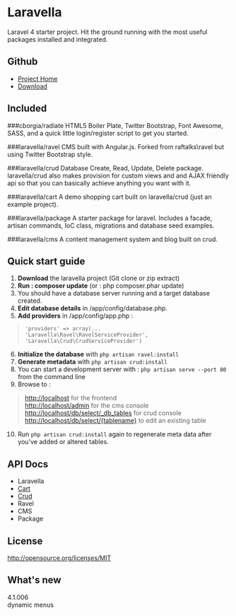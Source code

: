 Laravella 
==========

Laravel 4 starter project.  Hit the ground running with the most useful packages installed and integrated.

Github
-------------------
+ [Project Home](https://github.com/laravella/laravella)
+ [Download](https://github.com/laravella/laravella/archive/master.zip) 

Included
-------------------
###cborgia/radiate
HTML5 Boiler Plate, Twitter Bootstrap, Font Awesome, SASS, and a quick little login/register script to get you started.

###laravella/ravel
CMS built with Angular.js. Forked from raftalks\ravel but using Twitter Bootstrap style.

###laravella/crud
Database Create, Read, Update, Delete package.  laravella/crud also makes provision for custom views and and AJAX friendly api so that you can basically achieve anything you want with it.

###laravella/cart
A demo shopping cart built on laravella/crud (just an example project).

###laravella/package
A starter package for laravel. Includes a facade, artisan commands, IoC class, migrations and database seed examples.

###laravella/cms
A content management system and blog built on crud.

Quick start guide
-------------------
1. **Download** the laravella project (Git clone or zip extract)
2. **Run : composer update** (or : php composer.phar update)
3. You should have a database server running and a target database created.
4. **Edit database details** in /app/config/database.php.
5. **Add providers** in /app/config/app.php : 
> `'providers' => array(...` <br />
> `'Laravella\Ravel\RavelServiceProvider',` <br />
> `'Laravella\Crud\CrudServiceProvider')`
6. **Initialize the database** with `php artisan ravel:install`
7. **Generate metadata** with `php artisan crud:install`
8. You can start a development server with : `php artisan serve --port 80` from the command line
9. Browse to :
> <http://localhost> for the frontend <br />
> <http://localhost/admin> for the cms console <br />
> <http://localhost/db/select/_db_tables> for crud console 
> <http://localhost/db/select/{tablename}> to edit an existing table 
10. Run `php artisan crud:install` again to regenerate meta data after you've added or altered tables.

API Docs
-------------------
+ Laravella
+ [Cart](apidocs/cart/index.html)
+ [Crud](apidocs/crud/index.html)
+ Ravel
+ CMS
+ Package

License
-------------------
http://opensource.org/licenses/MIT

What's new
-------------------
4.1.006 <br />
dynamic menus